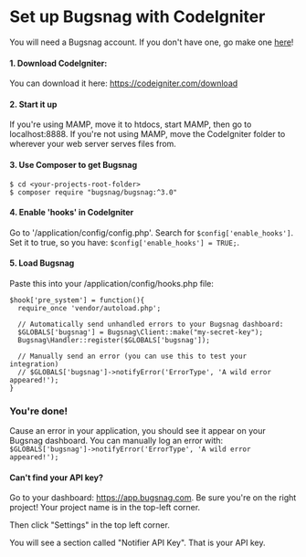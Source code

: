 # Set up Bugsnag with CodeIgniter

You will need a Bugsnag account. If you don't have one, go make one [here](https://www.bugsnag.com/platforms/php/)!

#### 1. Download CodeIgniter:
You can download it here: https://codeigniter.com/download

#### 2. Start it up
If you're using MAMP, move it to htdocs, start MAMP, then go to localhost:8888.
If you're not using MAMP, move the CodeIgniter folder to wherever your web server serves files from.

#### 3. Use Composer to get Bugsnag
```
$ cd <your-projects-root-folder>
$ composer require "bugsnag/bugsnag:^3.0"
```

#### 4. Enable 'hooks' in CodeIgniter
Go to '/application/config/config.php'. Search for `$config['enable_hooks']`. Set it to true, so you have: `$config['enable_hooks'] = TRUE;`.

#### 5. Load Bugsnag
Paste this into your /application/config/hooks.php file:

```
$hook['pre_system'] = function(){
  require_once 'vendor/autoload.php';

  // Automatically send unhandled errors to your Bugsnag dashboard:
  $GLOBALS['bugsnag'] = Bugsnag\Client::make("my-secret-key");
  Bugsnag\Handler::register($GLOBALS['bugsnag']);

  // Manually send an error (you can use this to test your integration)
  // $GLOBALS['bugsnag']->notifyError('ErrorType', 'A wild error appeared!');
}
```

### You're done!
Cause an error in your application, you should see it appear on your Bugsnag dashboard. You can manually log an error with:  `$GLOBALS['bugsnag']->notifyError('ErrorType', 'A wild error appeared!');`

#### Can't find your API key?
Go to your dashboard: https://app.bugsnag.com. Be sure you're on the right project! Your project name is in the top-left corner.

Then click "Settings" in the top left corner.

You will see a section called "Notifier API Key". That is your API key.
